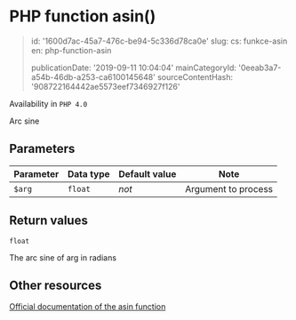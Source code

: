 PHP function asin()
===================

> id: '1600d7ac-45a7-476c-be94-5c336d78ca0e'
> slug:
> 	cs: funkce-asin
> 	en: php-function-asin
> 
> publicationDate: '2019-09-11 10:04:04'
> mainCategoryId: '0eeab3a7-a54b-46db-a253-ca6100145648'
> sourceContentHash: '908722164442ae5573eef7346927f126'

Availability in `PHP 4.0`

Arc sine


Parameters
--------------

| Parameter | Data type | Default value | Note |
|-----|-----|-----|-----|
| `$arg` | `float` | *not* | Argument to process |


Return values
----------------

`float`

The arc sine of arg in radians

Other resources
------------

[Official documentation of the asin function](https://www.php.net/manual/en/function.asin.php)
